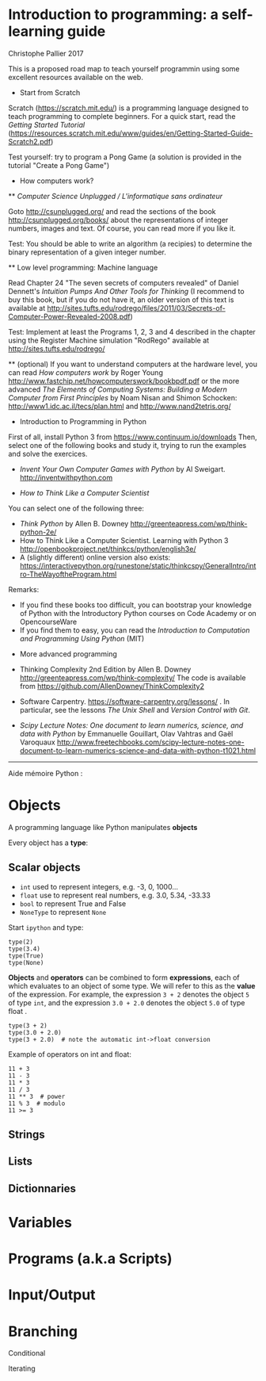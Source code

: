 Introduction to programming: a self-learning guide
==================================================

Christophe Pallier 2017

This is a proposed road map to teach yourself programmin using some  excellent resources available on the web. 


* Start from Scratch

Scratch (https://scratch.mit.edu/) is a programming language designed to teach programming to complete beginners. For a quick start, read the _Getting Started Tutorial_ (https://resources.scratch.mit.edu/www/guides/en/Getting-Started-Guide-Scratch2.pdf)

Test yourself: try to program a Pong Game (a solution is provided in the tutorial  "Create a Pong Game")


* How computers work?

** _Computer Science Unplugged / L'informatique sans ordinateur_

Goto http://csunplugged.org/ and read the sections of the book  
http://csunplugged.org/books/ about the representations of integer numbers, images and text. Of course, you can read more if you like it.

Test: You should be able to write an algorithm (a recipies) to determine the binary representation of a given integer number.


** Low level programming: Machine language 

Read Chapter 24 "The seven secrets of computers revealed" of Daniel Dennett's _Intuition Pumps And Other Tools for Thinking_ (I recommend to buy this book, but if you do not have it, an older version of this text is available at http://sites.tufts.edu/rodrego/files/2011/03/Secrets-of-Computer-Power-Revealed-2008.pdf)

Test: Implement at least the Programs 1, 2, 3 and 4 described in the chapter using the Register Machine simulation "RodRego" available at http://sites.tufts.edu/rodrego/ 


** (optional) If you want to understand computers at the hardware level, you can read  _How computers work_ by Roger Young  http://www.fastchip.net/howcomputerswork/bookbpdf.pdf
or the more advanced _The Elements of Computing Systems: Building a Modern Computer from First Principles_ by  Noam Nisan and Shimon Schocken: http://www1.idc.ac.il/tecs/plan.html and http://www.nand2tetris.org/

* Introduction to Programming in Python 

First of all, install Python 3 from https://www.continuum.io/downloads
Then, select one of the following books and study it, trying to run the  examples and solve the exercices.

-  _Invent Your Own Computer Games with Python_ by Al Sweigart. http://inventwithpython.com

- _How to Think Like a Computer Scientist_ 

You can select one of the following three:

   * _Think Python_ by Allen B. Downey http://greenteapress.com/wp/think-python-2e/ 
   *  How to Think Like a Computer Scientist. Learning with Python 3
http://openbookproject.net/thinkcs/python/english3e/ 
   * A (slightly different) online version also exists:
https://interactivepython.org/runestone/static/thinkcspy/GeneralIntro/intro-TheWayoftheProgram.html


Remarks: 
- If you find these books too difficult, you can bootstrap your knowledge of Python with the Introductory Python courses on Code Academy or on OpencourseWare
- If you find them to easy, you can read the _Introduction to Computation and Programming Using Python_ (MIT)


* More advanced programming

- Thinking Complexity 2nd Edition by Allen B. Downey http://greenteapress.com/wp/think-complexity/  The code is available from https://github.com/AllenDowney/ThinkComplexity2

- Software Carpentry. https://software-carpentry.org/lessons/ . In particular, see the lessons _The Unix Shell_ and _Version Control with Git_.

- _Scipy Lecture Notes: One document to learn numerics, science, and data with Python_ by  Emmanuelle Gouillart, Olav Vahtras and Gaël Varoquaux http://www.freetechbooks.com/scipy-lecture-notes-one-document-to-learn-numerics-science-and-data-with-python-t1021.html

-----------------------


Aide mémoire Python :



Objects
=======

A programming language like Python manipulates **objects**

Every object has a **type**:

Scalar objects
--------------

* `int`  used to represent integers, e.g. -3, 0, 1000...
* `float`  use to represent real numbers, e.g. 3.0, 5.34, -33.33
* `bool` to represent True and False
* `NoneType` to represent `None`

Start `ipython` and type:


	type(2)
	type(3.4)
	type(True)
	type(None)
	
	
**Objects** and **operators** can be combined to form **expressions**, each of which evaluates to an object of some type. We will refer to this as the **value** of the expression. For example, the expression `3 + 2` denotes the object `5` of type `int`, and the expression `3.0 + 2.0` denotes the object `5.0` of type float .


	type(3 + 2)
	type(3.0 + 2.0)
	type(3 + 2.0)  # note the automatic int->float conversion

Example of operators on int and float:

	11 + 3
	11 - 3
	11 * 3
	11 / 3
	11 ** 3  # power
	11 % 3  # modulo
    11 >= 3
	

Strings
-------


Lists
-----


Dictionnaries
-------------


Variables
=========



Programs (a.k.a Scripts)
========================


Input/Output
============


Branching
=========

Conditional


Iterating






